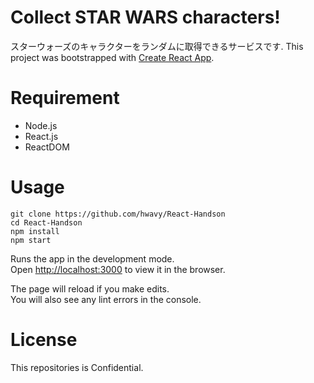 # Collect STAR WARS characters!

スターウォーズのキャラクターをランダムに取得できるサービスです.
This project was bootstrapped with [Create React App](https://github.com/facebook/create-react-app).

# Requirement

* Node.js
* React.js
* ReactDOM

# Usage
```
git clone https://github.com/hwavy/React-Handson
cd React-Handson
npm install
npm start
```

Runs the app in the development mode.\
Open [http://localhost:3000](http://localhost:3000) to view it in the browser.

The page will reload if you make edits.\
You will also see any lint errors in the console.

# License

This repositories is Confidential.